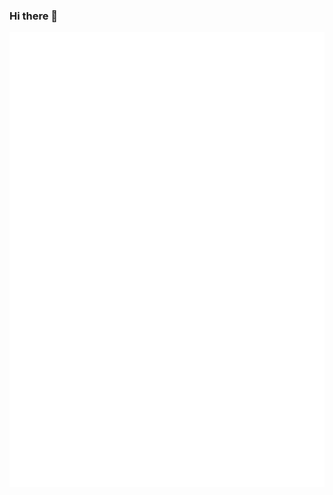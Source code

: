 ### Hi there 👋

<div style="position:relative; display: flex; flex-wrap: nowrap;"> 
    <img style='position:absolute; z-index:1;' src='github-metrics.svg' alt="github-metrics.svg"/>
</div> 

## Self Introduction

A shachiku enthusiast immersed in the world of open-source projects.

**Currently buried under work commitments and unavailable.**

I have a smattering of knowledge across various fields, but I haven't truly excelled in any.


## 🛠️ &nbsp;Tech Stack

![Python](https://img.shields.io/badge/-Python-05122A?style=flat&logo=python)
![Go](https://img.shields.io/badge/-Go-05122A?style=flat&logo=Go)
![Shell Script](https://img.shields.io/badge/-Shell_Script-05122A?style=flat&logo=gnu-bash)
![PHP](https://img.shields.io/badge/-PHP-05122A?style=flat&logo=php&logoColor=777BB4)
![Kotlin](https://img.shields.io/badge/-Kotlin-05122A?style=flat&logo=kotlin&logoColor=0095D5)
![YAML](https://img.shields.io/badge/-YAML-05122A?style=flat&logo=YAML)
![Docker](https://img.shields.io/badge/-Docker-05122A?style=flat&logo=Docker)
![Jenkins](https://img.shields.io/badge/-Jenkins-05122A?style=flat&logo=Jenkins)
![Github actions](https://img.shields.io/badge/-github%20actions-05122A?style=flat&logo=githubactions)
![JavaScript](https://img.shields.io/badge/-JavaScript-05122A?style=flat&logo=javascript&logoColor=F7DF1E)
![Java](https://img.shields.io/badge/-Java-05122A?style=flat&logo=java&logoColor=007396)
![Ruby](https://img.shields.io/badge/-Ruby-05122A?style=flat&logo=ruby&logoColor=CC342D)
![Rust](https://img.shields.io/badge/-Rust-05122A?style=flat&logo=rust&logoColor=000000)
![Swift](https://img.shields.io/badge/-Swift-05122A?style=flat&logo=swift&logoColor=FA7343)
![HTML5](https://img.shields.io/badge/-HTML5-05122A?style=flat&logo=html5&logoColor=E34F26)
![CSS3](https://img.shields.io/badge/-CSS3-05122A?style=flat&logo=css3&logoColor=1572B6)
![TypeScript](https://img.shields.io/badge/-TypeScript-05122A?style=flat&logo=typescript&logoColor=3178C6)
![Vue.js](https://img.shields.io/badge/-Vue.js-05122A?style=flat&logo=vue.js&logoColor=4FC08D)
![React](https://img.shields.io/badge/-React-05122A?style=flat&logo=react&logoColor=61DAFB)
![Jupyter](https://img.shields.io/badge/-Jupyter-05122A?style=flat&logo=jupyter&logoColor=F37626)
![Pandas](https://img.shields.io/badge/-Pandas-05122A?style=flat&logo=pandas&logoColor=150458)
![NumPy](https://img.shields.io/badge/-NumPy-05122A?style=flat&logo=numpy&logoColor=013243)
![Matplotlib](https://img.shields.io/badge/-Matplotlib-05122A?style=flat&logo=matplotlib&logoColor=11557C)
![TensorFlow](https://img.shields.io/badge/-TensorFlow-05122A?style=flat&logo=tensorflow&logoColor=FF6F00)

More...


## 🖥️ &nbsp;Operating System

![Debian](https://img.shields.io/badge/-Debian-05122A?style=flat&logo=debian&logoColor=A81D33)
![Ubuntu](https://img.shields.io/badge/-Ubuntu-05122A?style=flat&logo=Ubuntu)
![Arch](https://img.shields.io/badge/-Arch-05122A?style=flat&logo=arch-linux)
![OpenWrt](https://img.shields.io/badge/-OpenWrt-05122A?style=flat&logo=openwrt&logoColor=white)
![Windows](https://img.shields.io/badge/-Windows-05122A?style=flat&logo=Windows&logoColor=blue)
![Alpine Linux](https://img.shields.io/badge/-Alpine_Linux-05122A?style=flat&logo=alpine-linux&logoColor=005880)
![macOS](https://img.shields.io/badge/-macOS-05122A?style=flat&logo=apple&logoColor=white)
![FreeBSD](https://img.shields.io/badge/-FreeBSD-05122A?style=flat&logo=freebsd&logoColor=white)
![CentOS](https://img.shields.io/badge/-CentOS-05122A?style=flat&logo=centos&logoColor=white)
![Fedora](https://img.shields.io/badge/-Fedora-05122A?style=flat&logo=fedora&logoColor=white)
![OpenBSD](https://img.shields.io/badge/-OpenBSD-05122A?style=flat&logo=openbsd&logoColor=white)
![NetBSD](https://img.shields.io/badge/-NetBSD-05122A?style=flat&logo=netbsd&logoColor=white)
![Red Hat Enterprise Linux (RHEL)](https://img.shields.io/badge/-RHEL-05122A?style=flat&logo=red-hat&logoColor=white)
![SUSE Linux Enterprise Server (SLES)](https://img.shields.io/badge/-SLES-05122A?style=flat&logo=suse&logoColor=white)
![AlmaLinux](https://img.shields.io/badge/-AlmaLinux-05122A?style=flat&logo=almalinux&logoColor=white)
![Android](https://img.shields.io/badge/-Android-05122A?style=flat&logo=android&logoColor=white)
![Armbian](https://img.shields.io/badge/-Armbian-05122A?style=flat&logo=armbian&logoColor=white)

More...


<!-- [![Xiwangly's GitHub stats](https://github-readme-stats.vercel.app/api?username=xiwangly2)](https://github.com/anuraghazra/github-readme-stats) -->

<!-- [![trophy](https://github-profile-trophy.vercel.app/?username=xiwangly2)](https://github.com/ryo-ma/github-profile-trophy) -->

## Profile views

![loli views](https://count.getloli.com/get/@xiwangly2?theme=rule34)

<!-- ![views](https://komarev.com/ghpvc/?username=xiwangly2&style=flat&color=green) -->
